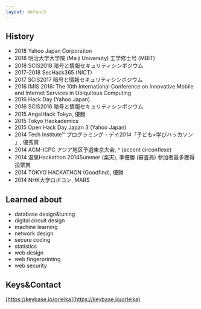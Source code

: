 ```yaml
---
layout: default
---
```


## History

- 2018 Yahoo Japan Corporation
- 2018 明治大学大学院 (Meiji University) 工学修士号 (MBIT)
- 2018 SCIS2018 暗号と情報セキュリティシンポジウム
- 2017-2018 SecHack365 (NICT)
- 2017 SCIS2017 暗号と情報セキュリティシンポジウム
- 2016 IMIS 2016: The 10th International Conference on Innovative Mobile and Internet Services in Ubiquitous Computing
- 2016 Hack Day (Yahoo Japan)
- 2016 SCIS2016 暗号と情報セキュリティシンポジウム
- 2015 AngelHack Tokyo, 優勝
- 2015 Tokyo Hackademics
- 2015 Open Hack Day Japan 3 (Yahoo Japan)
- 2014 Tech Institute™ プログラミング・デイ2014「子ども×学びハッカソン 」, 優秀賞
- 2014 ACM-ICPC アジア地区予選東京大会, ^ (accent circonflexe)
- 2014 温泉Hackathon 2014Summer (楽天), 準優勝 (審査員) 参加者最多獲得投票賞
- 2014 TOKYO HACKATHON (Goodfind), 優勝
- 2014 NHK大学ロボコン, MARS

## Learned about

- database design&tuning
- digital circuit design
- machine learning
- network design
- secure coding
- statistics
- web design
- web fingerprinting
- web security

## Keys&Contact

[https://keybase.io/orleika](https://keybase.io/orleika)
